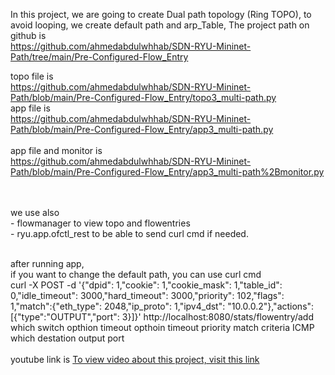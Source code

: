 In this project, we are going to create Dual path topology (Ring TOPO), to avoid looping, we create default path and arp_Table,
The project path on github is <br>
https://github.com/ahmedabdulwhhab/SDN-RYU-Mininet-Path/tree/main/Pre-Configured-Flow_Entry

topo file is  <br>
https://github.com/ahmedabdulwhhab/SDN-RYU-Mininet-Path/blob/main/Pre-Configured-Flow_Entry/topo3_multi-path.py
 <br>
app file is
 <br> https://github.com/ahmedabdulwhhab/SDN-RYU-Mininet-Path/blob/main/Pre-Configured-Flow_Entry/app3_multi-path.py
 <br>
 <br>app file and monitor is
 <br>https://github.com/ahmedabdulwhhab/SDN-RYU-Mininet-Path/blob/main/Pre-Configured-Flow_Entry/app3_multi-path%2Bmonitor.py

 <br> <br>we use also
 <br>- flowmanager to view topo and flowentries
 <br>- ryu.app.ofctl_rest to be able to send curl cmd if needed.

 <br>after running app,
 <br>if you want to change the default path, you can use curl cmd
 <br>curl -X POST -d '{"dpid": 1,"cookie": 1,"cookie_mask": 1,"table_id": 0,"idle_timeout": 3000,"hard_timeout": 3000,"priority": 102,"flags": 1,"match":{"eth_type": 2048,"ip_proto": 1,"ipv4_dst": "10.0.0.2"},"actions":[{"type":"OUTPUT","port": 3}]}' http://localhost:8080/stats/flowentry/add
	 <br><t><t>	<t>			which switch<t>	<t><t><t><t><t><t><t>				opthion timeout<t>	<t>	opthoin timeout<t><t>		priority						<t><t>match criteria	<t>	ICMP<t><t>	which destation			<t>	output port	
	<br>
	<br>
	youtube link is
	<a href="https://youtu.be/7etUx5zl6OA"> To view video about this project, visit this link</a>
